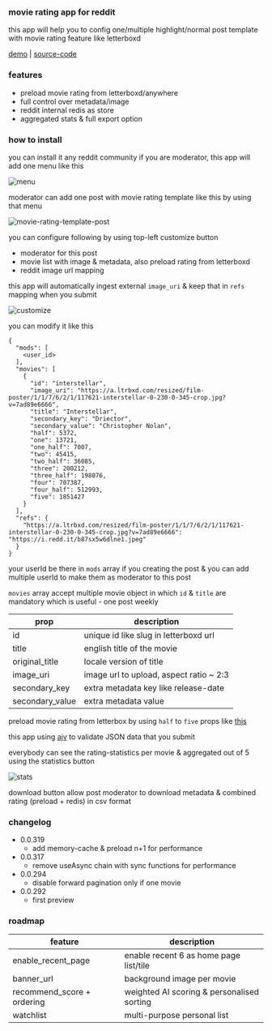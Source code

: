 ### movie rating app for reddit

this app will help you to config one/multiple highlight/normal post template with movie rating feature like letterboxd

[demo](https://www.reddit.com/r/kerala_boxoffice/comments/1j6zuyz) | [source-code](https://github.com/hedcet/ml-movies)

### features

- preload movie rating from letterboxd/anywhere
- full control over metadata/image
- reddit internal redis as store
- aggregated stats & full export option

### how to install

you can install it any reddit community if you are moderator, this app will add one menu like this

![menu](https://github.com/hedcet/ml-movies/blob/main/assets/menu.png?raw=true)

moderator can add one post with movie rating template like this by using that menu

![movie-rating-template-post](https://github.com/hedcet/ml-movies/blob/main/assets/movie-rating-template-post.png?raw=true)

you can configure following by using top-left customize button

- moderator for this post
- movie list with image & metadata, also preload rating from letterboxd
- reddit image url mapping

this app will automatically ingest external `image_uri` & keep that in `refs` mapping when you submit

![customize](https://github.com/hedcet/ml-movies/blob/main/assets/customize.png?raw=true)

you can modify it like this

```
{
  "mods": [
    <user_id>
  ],
  "movies": [
    {
      "id": "interstellar",
      "image_uri": "https://a.ltrbxd.com/resized/film-poster/1/1/7/6/2/1/117621-interstellar-0-230-0-345-crop.jpg?v=7ad89e6666",
      "title": "Interstellar",
      "secondary_key": "Driector",
      "secondary_value": "Christopher Nolan",
      "half": 5372,
      "one": 13721,
      "one_half": 7007,
      "two": 45415,
      "two_half": 36085,
      "three": 200212,
      "three_half": 198076,
      "four": 707387,
      "four_half": 512993,
      "five": 1851427
    }
  ],
  "refs": {
    "https://a.ltrbxd.com/resized/film-poster/1/1/7/6/2/1/117621-interstellar-0-230-0-345-crop.jpg?v=7ad89e6666": "https://i.redd.it/b87sx5w6dlne1.jpeg"
  }
}
```

your userId be there in `mods` array if you creating the post & you can add multiple userId to make them as moderator to this post

`movies` array accept multiple movie object in which `id` & `title` are mandatory which is useful - one post weekly

| prop            | description                             |
| --------------- | --------------------------------------- |
| id              | unique id like slug in letterboxd url   |
| title           | english title of the movie              |
| original_title  | locale version of title                 |
| image_uri       | image url to upload, aspect ratio ~ 2:3 |
| secondary_key   | extra metadata key like release-date    |
| secondary_value | extra metadata value                    |

preload movie rating from letterbox by using `half` to `five` props like [this](https://github.com/hedcet/boxoffice-server/blob/main/ml-movies.json)

this app using [ajv](https://www.npmjs.com/package/ajv) to validate JSON data that you submit

everybody can see the rating-statistics per movie & aggregated out of 5 using the statistics button

![stats](https://github.com/hedcet/ml-movies/blob/main/assets/stats.png?raw=true)

download button allow post moderator to download metadata & combined rating (preload + redis) in csv format

### changelog

- 0.0.319
  - add memory-cache & preload n+1 for performance
- 0.0.317
  - remove useAsync chain with sync functions for performance
- 0.0.294
  - disable forward pagination only if one movie
- 0.0.292
  - first preview

### roadmap

| feature                    | description                                |
| -------------------------- | ------------------------------------------ |
| enable_recent_page         | enable recent 6 as home page list/tile     |
| banner_url                 | background image per movie                 |
| recommend_score + ordering | weighted AI scoring & personalised sorting |
| watchlist                  | multi-purpose personal list                |
